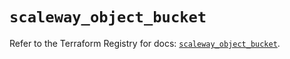 # `scaleway_object_bucket`

Refer to the Terraform Registry for docs: [`scaleway_object_bucket`](https://registry.terraform.io/providers/scaleway/scaleway/2.57.0/docs/resources/object_bucket).
